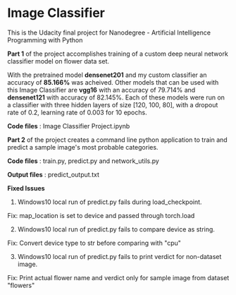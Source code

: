 # Image Classifier
This is the Udacity final project for Nanodegree - Artificial Intelligence Programming with Python

**Part 1** of the project accomplishes training of a custom deep neural network classifier model on flower data set.

With the pretrained model **densenet201** and my custom classifier an accuracy of **85.166%** was acheived. 
Other models that can be used with this Image Classifier are **vgg16** with an accuracy of 79.714% 
and **densenet121** with accuracy of 82.145%. Each of these models were run on a classifier with three hidden layers of size [120, 100, 80], 
with a dropout rate of 0.2, learning rate of 0.003 for 10 epochs.


**Code files** : Image Classifier Project.ipynb


**Part 2** of the project creates a command line python application to train and predict a sample image's most probable categories. 

**Code files** : train.py, predict.py and network_utils.py

**Output files** : predict_output.txt

**Fixed Issues**
1. Windows10 local run of predict.py fails during load_checkpoint.

Fix: map_location is set to device and passed through torch.load

2. Windows10 local run of predict.py fails to compare device as string.

Fix: Convert device type to str before comparing with "cpu"

3. Windows10 local run of predict.py fails to print verdict for non-dataset image.

Fix: Print actual flower name and verdict only for sample image from dataset "flowers"


